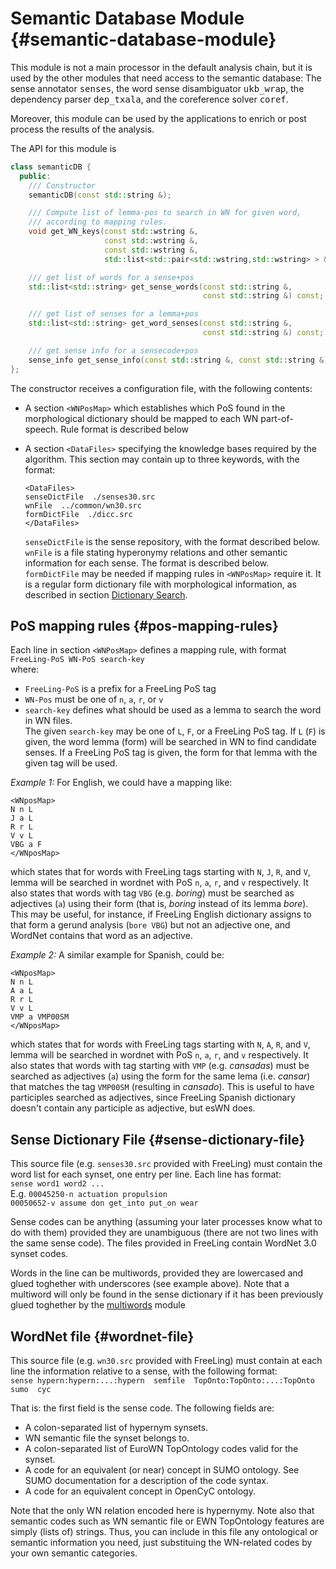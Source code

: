 
# Semantic Database Module {#semantic-database-module}

This module is not a main processor in the default analysis chain, but it is used by the other modules that need access to the semantic database: The sense annotator <tt>senses</tt>, the word sense disambiguator <tt>ukb_wrap</tt>, the dependency parser <tt>dep_txala</tt>, and the coreference solver <tt>coref</tt>.

Moreover, this module can be used by the applications to enrich or post process the results of the analysis.

The API for this module is

```C++
class semanticDB {
  public:
    /// Constructor
    semanticDB(const std::string &); 

    /// Compute list of lemma-pos to search in WN for given word,
    /// according to mapping rules.
    void get_WN_keys(const std::wstring &, 
                     const std::wstring &, 
                     const std::wstring &,
                     std::list<std::pair<std::wstring,std::wstring> > &) const;

    /// get list of words for a sense+pos
    std::list<std::string> get_sense_words(const std::string &, 
                                           const std::string &) const;

    /// get list of senses for a lemma+pos
    std::list<std::string> get_word_senses(const std::string &, 
                                           const std::string &) const;

    /// get sense info for a sensecode+pos
    sense_info get_sense_info(const std::string &, const std::string &) const;
};
```

The constructor receives a configuration file, with the following contents:

*   A section `<WNPosMap>` which establishes which PoS found in the morphological dictionary should be mapped to each WN part-of-speech. Rule format is described below

*   A section `<DataFiles>` specifying the knowledge bases required by the algorithm. This section may contain up to three keywords, with the format:
    ```
    <DataFiles>
    senseDictFile  ./senses30.src
    wnFile  ../common/wn30.src
    formDictFile  ./dicc.src
    </DataFiles>
    ```

    `senseDictFile` is the sense repository, with the format described below.  
    `wnFile` is a file stating hyperonymy relations and other semantic information for each sense. The format is described below.  
    `formDictFile` may be needed if mapping rules in `<WNPosMap>` require it. It is a regular form dictionary file with morphological information, as described in section [Dictionary Search](dictionary.md).

## PoS mapping rules {#pos-mapping-rules}

Each line in section `<WNPosMap>` defines a mapping rule, with format  
`FreeLing-PoS WN-PoS search-key`  
where:
* `FreeLing-PoS` is a prefix for a FreeLing PoS tag
* `WN-Pos` must be one of `n`, `a`, `r`, or `v`
* `search-key` defines what should be used as a lemma to search the word in WN files.   
   The given `search-key` may be one of `L`, `F`, or a FreeLing PoS tag. If `L` (`F`) is given, the word lemma (form) will be searched in WN to find candidate senses. If a FreeLing PoS tag is given, the form for that lemma with the given tag will be used.

*Example 1:* For English, we could have a mapping like:
```
<WNposMap>
N n L
J a L
R r L
V v L
VBG a F
</WNposMap>
```
which states that for words with FreeLing tags starting with `N`, `J`, `R`, and `V`, lemma will be searched in wordnet with PoS `n`, `a`, `r`, and `v` respectively. It also states that words with tag `VBG` (e.g. _boring_) must be searched as adjectives (`a`) using their form (that is, _boring_ instead of its lemma _bore_). This may be useful, for instance, if FreeLing English dictionary assigns to that form a gerund analysis (`bore VBG`) but not an adjective one, and WordNet contains that word as an adjective.

*Example 2:* A similar example for Spanish, could be:
```
<WNposMap>
N n L
A a L
R r L
V v L
VMP a VMP00SM
</WNposMap>
```
which states that for words with FreeLing tags starting with `N`, `A`, `R`, and `V`, lemma will be searched in wordnet with PoS `n`, `a`, `r`, and `v` respectively. It also states that words with tag starting with `VMP` (e.g. _cansadas_) must be searched as adjectives (`a`) using the form for the same lema (i.e. _cansar_) that matches the tag `VMP00SM` (resulting in _cansado_). This is useful to have participles searched as adjectives, since FreeLing Spanish dictionary doesn't contain any participle as adjective, but esWN does.

## Sense Dictionary File {#sense-dictionary-file}

This source file (e.g. `senses30.src` provided with FreeLing) must contain the word list for each synset, one entry per line. 
Each line has format:   
`sense word1 word2 ...`   
E.g. 
`00045250-n actuation propulsion`   
`00050652-v assume don get_into put_on wear`

Sense codes can be anything (assuming your later processes know what to do with them) provided they are unambiguous (there are not two lines with the same sense code). The files provided in FreeLing contain WordNet 3.0 synset codes.

Words in the line can be multiwords, provided they are lowercased and glued toghether with underscores (see example above). Note that a multiword will only be found in the sense dictionary if it has been previously glued toghether by the [multiwords](locutions.md) module



## WordNet file {#wordnet-file}

This source file (e.g. `wn30.src` provided with FreeLing) must contain at each line the information relative to a sense, with the following format:  
`sense hypern:hypern:...:hypern  semfile  TopOnto:TopOnto:...:TopOnto  sumo  cyc`

That is: the first field is the sense code. The following fields are:

*   A colon-separated list of hypernym synsets.
*   WN semantic file the synset belongs to.
*   A colon-separated list of EuroWN TopOntology codes valid for the synset.
*   A code for an equivalent (or near) concept in SUMO ontology. See SUMO documentation for a description of the code syntax.
*   A code for an equivalent concept in OpenCyC ontology.

Note that the only WN relation encoded here is hypernymy. Note also that semantic codes such as WN semantic file or EWN TopOntology features are simply (lists of) strings. Thus, you can include in this file any ontological or semantic information you need, just substituing the WN-related codes by your own semantic categories.
